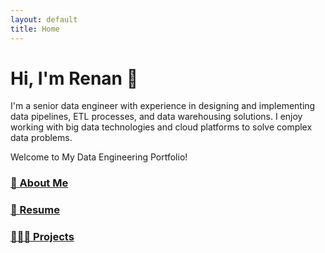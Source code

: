 ```yaml
---
layout: default
title: Home
---
```


<!-- # Welcome to My Data Engineering Portfolio-->

# Hi, I'm Renan 👋
I'm a senior data engineer with experience in designing and implementing data pipelines, ETL processes, and data warehousing solutions. I enjoy working with big data technologies and cloud platforms to solve complex data problems.

Welcome to My Data Engineering Portfolio!

### <a href="https://renancambre.github.io/about.html">🚀 About Me</a>

### <a href="https://renancambre.github.io/cv">📝 Resume</a>

### [👩🏻‍💻 Projects](projects#de_project1)
<!--
- [Unity Catalog](projects#de_project1): Brief description of Project 1.
- [Data Quality](projects#de_project2): Brief description of Project 2.
- [Data Factory](projects#de_project3): Brief description of Project 3.

[View all projects](projects)


## 👩🏻‍💻 Business Intelligence Projects
- [Dashboard Equipamento](bi_projects#project1): Brief description of Project 1.
- [Dashboard Covid](bi_projects#project2): Brief description of Project 2.
- [Dashboard Prova](bi_projects#project3): Brief description of Project 3.
-->